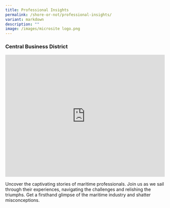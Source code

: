 ```yaml
---
title: Professional Insights
permalink: /shore-or-not/professional-insights/
variant: markdown
description: ""
image: /images/microsite logo.png
---
```

### Central Business District

<iframe allowfullscreen="" allow="accelerometer; autoplay; clipboard-write; encrypted-media; gyroscope; picture-in-picture; web-share" frameborder="0" title="YouTube video player" src="https://www.youtube.com/embed/1rbu6PWARtw?si=dDuz8BSxvPsLGLPx" height="385" width="100%"></iframe>

Uncover the captivating stories of maritime professionals. Join us as we sail through their experiences, navigating the challenges and relishing the triumphs. Get a firsthand glimpse of the maritime industry and shatter misconceptions.